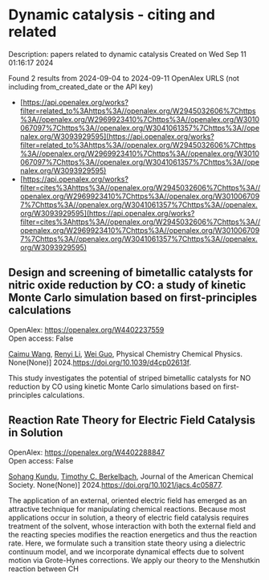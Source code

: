 # Dynamic catalysis - citing and related
Description: papers related to dynamic catalysis
Created on Wed Sep 11 01:16:17 2024

Found 2 results from 2024-09-04 to 2024-09-11
OpenAlex URLS (not including from_created_date or the API key)
- [https://api.openalex.org/works?filter=related_to%3Ahttps%3A//openalex.org/W2945032606%7Chttps%3A//openalex.org/W2969923410%7Chttps%3A//openalex.org/W3010067097%7Chttps%3A//openalex.org/W3041061357%7Chttps%3A//openalex.org/W3093929595](https://api.openalex.org/works?filter=related_to%3Ahttps%3A//openalex.org/W2945032606%7Chttps%3A//openalex.org/W2969923410%7Chttps%3A//openalex.org/W3010067097%7Chttps%3A//openalex.org/W3041061357%7Chttps%3A//openalex.org/W3093929595)
- [https://api.openalex.org/works?filter=cites%3Ahttps%3A//openalex.org/W2945032606%7Chttps%3A//openalex.org/W2969923410%7Chttps%3A//openalex.org/W3010067097%7Chttps%3A//openalex.org/W3041061357%7Chttps%3A//openalex.org/W3093929595](https://api.openalex.org/works?filter=cites%3Ahttps%3A//openalex.org/W2945032606%7Chttps%3A//openalex.org/W2969923410%7Chttps%3A//openalex.org/W3010067097%7Chttps%3A//openalex.org/W3041061357%7Chttps%3A//openalex.org/W3093929595)

## Design and screening of bimetallic catalysts for nitric oxide reduction by CO: a study of kinetic Monte Carlo simulation based on first-principles calculations   

OpenAlex: https://openalex.org/W4402237559    
Open access: False
    
[Caimu Wang](https://openalex.org/A5024429244), [Renyi Li](https://openalex.org/A5070805773), [Wei Guo](https://openalex.org/A5100416207), Physical Chemistry Chemical Physics. None(None)] 2024.https://doi.org/10.1039/d4cp02613f.
    
This study investigates the potential of striped bimetallic catalysts for NO reduction by CO using kinetic Monte Carlo simulations based on first-principles calculations.    

    

## Reaction Rate Theory for Electric Field Catalysis in Solution   

OpenAlex: https://openalex.org/W4402288847    
Open access: False
    
[Sohang Kundu](https://openalex.org/A5088482036), [Timothy C. Berkelbach](https://openalex.org/A5017031564), Journal of the American Chemical Society. None(None)] 2024.https://doi.org/10.1021/jacs.4c05877.
    
The application of an external, oriented electric field has emerged as an attractive technique for manipulating chemical reactions. Because most applications occur in solution, a theory of electric field catalysis requires treatment of the solvent, whose interaction with both the external field and the reacting species modifies the reaction energetics and thus the reaction rate. Here, we formulate such a transition state theory using a dielectric continuum model, and we incorporate dynamical effects due to solvent motion via Grote-Hynes corrections. We apply our theory to the Menshutkin reaction between CH    

    
